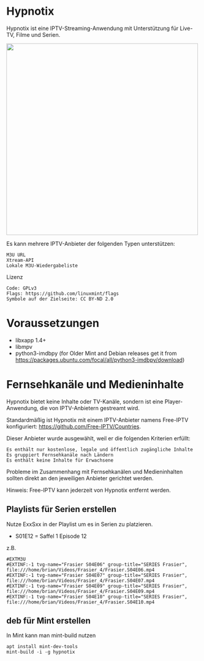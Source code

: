 # Hypnotix

Hypnotix ist eine IPTV-Streaming-Anwendung mit Unterstützung für Live-TV, Filme und Serien.

<img src="https://user-images.githubusercontent.com/1138515/99553152-b8bac780-29b5-11eb-9d75-8756ed7581b6.png" width="500" />

Es kann mehrere IPTV-Anbieter der folgenden Typen unterstützen:

    M3U URL
    Xtream-API
    Lokale M3U-Wiedergabeliste

Lizenz

    Code: GPLv3
    Flags: https://github.com/linuxmint/flags
    Symbole auf der Zielseite: CC BY-ND 2.0

# Voraussetzungen

- libxapp 1.4+
- libmpv
- python3-imdbpy (for Older Mint and Debian releases get it from https://packages.ubuntu.com/focal/all/python3-imdbpy/download)

# Fernsehkanäle und Medieninhalte

Hypnotix bietet keine Inhalte oder TV-Kanäle, sondern ist eine Player-Anwendung, die von IPTV-Anbietern gestreamt wird.

Standardmäßig ist Hypnotix mit einem IPTV-Anbieter namens Free-IPTV konfiguriert: https://github.com/Free-IPTV/Countries.

Dieser Anbieter wurde ausgewählt, weil er die folgenden Kriterien erfüllt:

    Es enthält nur kostenlose, legale und öffentlich zugängliche Inhalte
    Es gruppiert Fernsehkanäle nach Ländern
    Es enthält keine Inhalte für Erwachsene

Probleme im Zusammenhang mit Fernsehkanälen und Medieninhalten sollten direkt an den jeweiligen Anbieter gerichtet werden.

Hinweis: Free-IPTV kann jederzeit von Hypnotix entfernt werden.

## Playlists für Serien erstellen

Nutze ExxSxx in der Playlist um es in Serien zu platzieren.

- S01E12 = Saffel 1 Episode 12

z.B.

```
#EXTM3U
#EXTINF:-1 tvg-name="Frasier S04E06" group-title="SERIES Frasier",
file:///home/brian/Videos/Frasier_4/Frasier.S04E06.mp4
#EXTINF:-1 tvg-name="Frasier S04E07" group-title="SERIES Frasier",
file:///home/brian/Videos/Frasier_4/Frasier.S04E07.mp4
#EXTINF:-1 tvg-name="Frasier S04E09" group-title="SERIES Frasier",
file:///home/brian/Videos/Frasier_4/Frasier.S04E09.mp4
#EXTINF:-1 tvg-name="Frasier S04E10" group-title="SERIES Frasier",
file:///home/brian/Videos/Frasier_4/Frasier.S04E10.mp4
```
## deb für Mint erstellen

In Mint kann man mint-build nutzen

```
apt install mint-dev-tools
mint-build -i -g hypnotix
```
